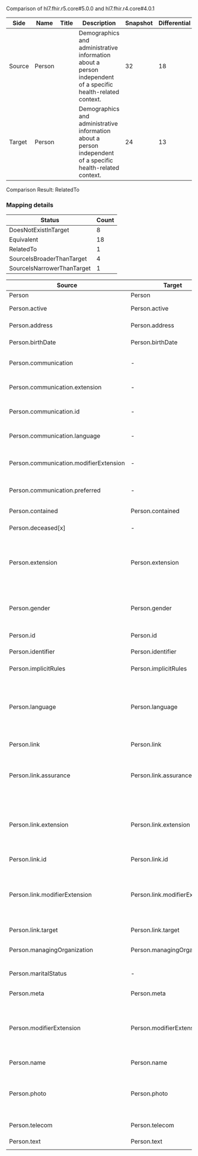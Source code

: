 Comparison of hl7.fhir.r5.core#5.0.0 and hl7.fhir.r4.core#4.0.1

| Side | Name | Title | Description | Snapshot | Differential |
| --- | --- | --- | --- | --- | --- |
| Source | Person |  | Demographics and administrative information about a person independent of a specific health-related context. | 32 | 18 |
| Target | Person |  | Demographics and administrative information about a person independent of a specific health-related context. | 24 | 13 |


Comparison Result: RelatedTo


### Mapping details

| Status | Count |
| ------ | ----- |
DoesNotExistInTarget | 8 |
Equivalent | 18 |
RelatedTo | 1 |
SourceIsBroaderThanTarget | 4 |
SourceIsNarrowerThanTarget | 1 |


| Source | Target | Status | Message |
| ------ | ------ | ------ | ------- |
| Person | Person | Equivalent | R5 `Person` maps as Equivalent to R4 `Person` |
| Person.active | Person.active | Equivalent | R5 `Person.active` maps as Equivalent to R4 `Person.active` |
| Person.address | Person.address | Equivalent | R5 `Person.address` maps as Equivalent to R4 `Person.address` |
| Person.birthDate | Person.birthDate | Equivalent | R5 `Person.birthDate` maps as Equivalent to R4 `Person.birthDate` |
| Person.communication | - | DoesNotExistInTarget | R5 `Person.communication` does not appear in the target and has no mapping for `Person`. |
| Person.communication.extension | - | DoesNotExistInTarget | R5 `Person.communication.extension` does not appear in the target and has no mapping for `Person`. |
| Person.communication.id | - | DoesNotExistInTarget | R5 `Person.communication.id` does not appear in the target and has no mapping for `Person`. |
| Person.communication.language | - | DoesNotExistInTarget | R5 `Person.communication.language` does not appear in the target and has no mapping for `Person`. |
| Person.communication.modifierExtension | - | DoesNotExistInTarget | R5 `Person.communication.modifierExtension` does not appear in the target and has no mapping for `Person`. |
| Person.communication.preferred | - | DoesNotExistInTarget | R5 `Person.communication.preferred` does not appear in the target and has no mapping for `Person`. |
| Person.contained | Person.contained | Equivalent | R5 `Person.contained` maps as Equivalent to R4 `Person.contained` |
| Person.deceased[x] | - | DoesNotExistInTarget | R5 `Person.deceased[x]` does not appear in the target and has no mapping for `Person`. |
| Person.extension | Person.extension | SourceIsBroaderThanTarget | R5 `Person.extension` maps as SourceIsBroaderThanTarget to R4 `Person.extension` - extension has change due to type change: R5 `extension` `Extension` maps as SourceIsBroaderThanTarget for R4 `extension` |
| Person.gender | Person.gender | Equivalent | R5 `Person.gender` maps as Equivalent to R4 `Person.gender` - gender has compatible required binding for code type: http://hl7.org/fhir/ValueSet/administrative-gender|5.0.0 and http://hl7.org/fhir/ValueSet/administrative-gender|4.0.1 (Equivalent) |
| Person.id | Person.id | Equivalent | R5 `Person.id` maps as Equivalent to R4 `Person.id` |
| Person.identifier | Person.identifier | Equivalent | R5 `Person.identifier` maps as Equivalent to R4 `Person.identifier` |
| Person.implicitRules | Person.implicitRules | Equivalent | R5 `Person.implicitRules` maps as Equivalent to R4 `Person.implicitRules` |
| Person.language | Person.language | SourceIsNarrowerThanTarget | R5 `Person.language` maps as SourceIsNarrowerThanTarget to R4 `Person.language` - language changed the binding strength from Required to Preferred; language has change due to type change: R5 `language` `code` maps as SourceIsNarrowerThanTarget for R4 `language` |
| Person.link | Person.link | Equivalent | R5 `Person.link` maps as Equivalent to R4 `Person.link` |
| Person.link.assurance | Person.link.assurance | Equivalent | R5 `Person.link.assurance` maps as Equivalent to R4 `Person.link.assurance` - assurance has compatible required binding for code type: http://hl7.org/fhir/ValueSet/identity-assuranceLevel|5.0.0 and http://hl7.org/fhir/ValueSet/identity-assuranceLevel|4.0.1 (Equivalent) |
| Person.link.extension | Person.link.extension | SourceIsBroaderThanTarget | R5 `Person.link.extension` maps as SourceIsBroaderThanTarget to R4 `Person.link.extension` - extension has change due to type change: R5 `extension` `Extension` maps as SourceIsBroaderThanTarget for R4 `extension` |
| Person.link.id | Person.link.id | Equivalent | R5 `Person.link.id` maps as Equivalent to R4 `Person.link.id` |
| Person.link.modifierExtension | Person.link.modifierExtension | SourceIsBroaderThanTarget | R5 `Person.link.modifierExtension` maps as SourceIsBroaderThanTarget to R4 `Person.link.modifierExtension` - modifierExtension has change due to type change: R5 `modifierExtension` `Extension` maps as SourceIsBroaderThanTarget for R4 `modifierExtension` |
| Person.link.target | Person.link.target | Equivalent | R5 `Person.link.target` maps as Equivalent to R4 `Person.link.target` |
| Person.managingOrganization | Person.managingOrganization | Equivalent | R5 `Person.managingOrganization` maps as Equivalent to R4 `Person.managingOrganization` |
| Person.maritalStatus | - | DoesNotExistInTarget | R5 `Person.maritalStatus` does not appear in the target and has no mapping for `Person`. |
| Person.meta | Person.meta | Equivalent | R5 `Person.meta` maps as Equivalent to R4 `Person.meta` |
| Person.modifierExtension | Person.modifierExtension | SourceIsBroaderThanTarget | R5 `Person.modifierExtension` maps as SourceIsBroaderThanTarget to R4 `Person.modifierExtension` - modifierExtension has change due to type change: R5 `modifierExtension` `Extension` maps as SourceIsBroaderThanTarget for R4 `modifierExtension` |
| Person.name | Person.name | Equivalent | R5 `Person.name` maps as Equivalent to R4 `Person.name` |
| Person.photo | Person.photo | RelatedTo | R5 `Person.photo` maps as RelatedTo to R4 `Person.photo` - photo changed from array to scalar (max cardinality from * to 1); photo has change due to type change: R5 `photo` `Attachment` maps as RelatedTo for R4 `photo` |
| Person.telecom | Person.telecom | Equivalent | R5 `Person.telecom` maps as Equivalent to R4 `Person.telecom` |
| Person.text | Person.text | Equivalent | R5 `Person.text` maps as Equivalent to R4 `Person.text` |


